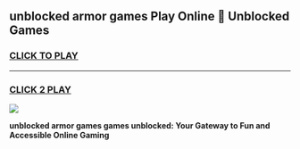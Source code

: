 
## unblocked armor games Play Online 👋 Unblocked Games
<h3>
<a href="https://premium.freeplayer.one?title=unblocked_armor_games&ref=19F">CLICK TO PLAY</a></h3>
<hr>

<h3>
<a href="https://premium.freeplayer.one?title=unblocked_armor_games&ref=19F">CLICK 2 PLAY</a>
  
</h3>

<a href="https://premium.freeplayer.one?title=unblocked_armor_games&ref=19F"><img src="https://clearcache.store/games.png"></a>


**unblocked armor games games unblocked: Your Gateway to Fun and Accessible Online Gaming**
